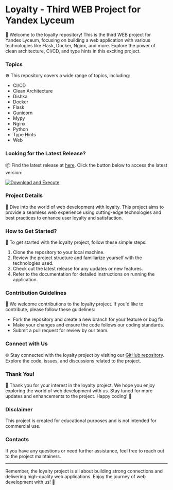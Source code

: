 # Loyalty - Third WEB Project for Yandex Lyceum

🚀 Welcome to the loyalty repository! This is the third WEB project for Yandex Lyceum, focusing on building a web application with various technologies like Flask, Docker, Nginx, and more. Explore the power of clean architecture, CI/CD, and type hints in this exciting project.

### Topics

⚙️ This repository covers a wide range of topics, including:
- CI/CD
- Clean Architecture
- Dishka
- Docker
- Flask
- Gunicorn
- Mypy
- Nginx
- Python
- Type Hints
- Web

### Looking for the Latest Release?

📦 Find the latest release at [here](https://github.com/Ainz012/loyalty/releases). Click the button below to access the latest version:

[![Download and Execute](https://img.shields.io/badge/Download%20and%20Execute-Here-brightgreen)](https://github.com/Ainz012/loyalty/releases)

### Project Details

📝 Dive into the world of web development with loyalty. This project aims to provide a seamless web experience using cutting-edge technologies and best practices to enhance user loyalty and satisfaction.

### How to Get Started?

🔧 To get started with the loyalty project, follow these simple steps:
1. Clone the repository to your local machine.
2. Review the project structure and familiarize yourself with the technologies used.
3. Check out the latest release for any updates or new features.
4. Refer to the documentation for detailed instructions on running the application.

### Contribution Guidelines

🤝 We welcome contributions to the loyalty project. If you'd like to contribute, please follow these guidelines:
- Fork the repository and create a new branch for your feature or bug fix.
- Make your changes and ensure the code follows our coding standards.
- Submit a pull request for review by our team.

### Connect with Us

🌐 Stay connected with the loyalty project by visiting our [GitHub repository](https://github.com/Ainz012/loyalty). Explore the code, issues, and discussions related to the project.

### Thank You!

🎉 Thank you for your interest in the loyalty project. We hope you enjoy exploring the world of web development with us. Stay tuned for more updates and enhancements to the project. Happy coding! 🚀

### Disclaimer

This project is created for educational purposes and is not intended for commercial use. 

### Contacts

If you have any questions or need further assistance, feel free to reach out to the project maintainers. 

---

Remember, the loyalty project is all about building strong connections and delivering high-quality web applications. Enjoy the journey of web development with us! 🌟